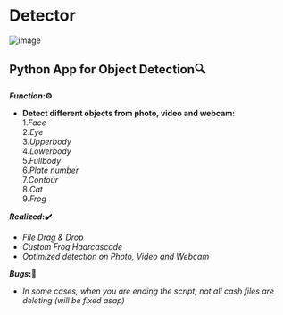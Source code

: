 # Detector
![image](https://user-images.githubusercontent.com/90557802/147778635-1834a90f-8328-460a-b2e6-b86edbb9cd83.png)
## **Python App for Object Detection**🔍
**_Function_:⚙️** <br />
- **Detect different objects from photo, video and webcam:** <br />
  1.*Face* <br />
  2.*Eye* <br />
  3.*Upperbody* <br />
  4.*Lowerbody* <br />
  5.*Fullbody* <br />
  6.*Plate number* <br />
  7.*Contour* <br />
  8.*Cat* <br />
  9.*Frog* <br />
  
**_Realized_:✔️** <br />
  - *File Drag & Drop* <br />
  - *Custom Frog Haarcascade* <br />
  - *Optimized detection on Photo, Video and Webcam* <br />
  
**_Bugs_:🐛** <br />
  - *In some cases, when you are ending the script, not all cash files are deleting _(will be fixed asap)_*
